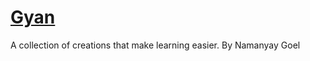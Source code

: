 # [Gyan](http://projects.namanyayg.com/gyan)
A collection of creations that make learning easier.
By Namanyay Goel

